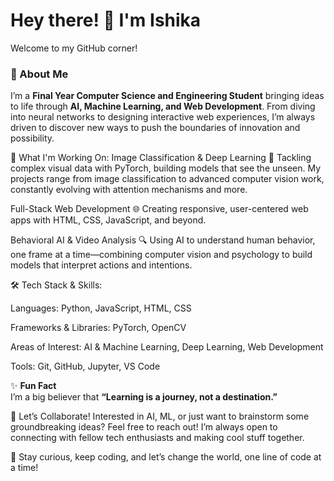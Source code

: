 
# Hey there! 👋 I'm Ishika
Welcome to my GitHub corner!

### 🚀 About Me
I’m a **Final Year Computer Science and Engineering Student** bringing ideas to life through **AI, Machine Learning, and Web Development**. From diving into neural networks to designing interactive web experiences, I’m always driven to discover new ways to push the boundaries of innovation and possibility.

🔭 What I'm Working On:
Image Classification & Deep Learning 🧠
Tackling complex visual data with PyTorch, building models that see the unseen. My projects range from image classification to advanced computer vision work, constantly evolving with attention mechanisms and more.

Full-Stack Web Development 🌐
Creating responsive, user-centered web apps with HTML, CSS, JavaScript, and beyond.

Behavioral AI & Video Analysis 🔍
Using AI to understand human behavior, one frame at a time—combining computer vision and psychology to build models that interpret actions and intentions.

🛠️ Tech Stack & Skills:

Languages: Python, JavaScript, HTML, CSS

Frameworks & Libraries: PyTorch, OpenCV

Areas of Interest: AI & Machine Learning, Deep Learning, Web Development

Tools: Git, GitHub, Jupyter, VS Code

✨ **Fun Fact**  
I’m a big believer that **“Learning is a journey, not a destination.”**

🤝 Let’s Collaborate!
Interested in AI, ML, or just want to brainstorm some groundbreaking ideas? Feel free to reach out! I’m always open to connecting with fellow tech enthusiasts and making cool stuff together.

🌱 Stay curious, keep coding, and let’s change the world, one line of code at a time!








<!--
**ishika-pandey/ishika-pandey** is a ✨ _special_ ✨ repository because its `README.md` (this file) appears on your GitHub profile.

Here are some ideas to get you started:

- 🔭 I’m currently working on ...
- 🌱 I’m currently learning ...
- 👯 I’m looking to collaborate on ...
- 🤔 I’m looking for help with ...
- 💬 Ask me about ...
- 📫 How to reach me: ...
- 😄 Pronouns: ...
- ⚡ Fun fact: ...
-->
